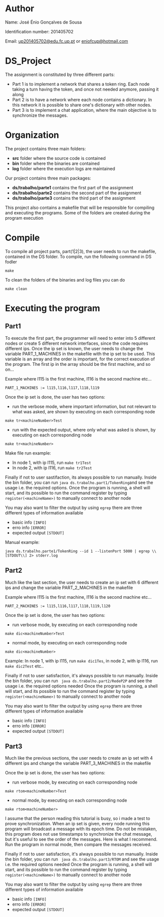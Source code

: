 # Author
Name: José Énio Gonçalves de Sousa

Identification number: 201405702

Email: up201405702@edu.fc.up.pt or eniofcup@hotmail.com

# DS_Project

The assignment is constituted by three different parts:
+ Part 1 is to implement a network that shares a token ring. Each node taking a turn having the token, and once not needed anymore, passing it along
+ Part 2 is to have a network where each node contains a dictionary. In this network it is possible to share one's dictionary with other nodes.
+ Part 3 is to implement a chat application, where the main objective is to synchronize the messages.

# Organization

The project contains three main folders:
+ **src** folder where the source code is contained
+ **bin** folder where the binaries are contained
+ **log** folder where the execution logs are maintained

Our project contains three main packages:
+ **ds/trabalho/parte1** contains the first part of the assignment
+ **ds/trabalho/parte2** contains the second part of the assignment
+ **ds/trabalho/parte3** contains the third part of the assignment

This project also contains a makefile that will be responsible for compiling and executing the programs. Some of the folders are created during the program execution

# Compile

To compile all project parts, part(1|2|3), the user needs to run the makefile, contained in the DS folder.
To compile, run the following command in DS fodler

```
make
```

To clean the folders of the binaries and log files you can do
```
make clean
```

# Executing the program
## Part1
To execute the first part, the programmer will need to enter into 5 different nodes or create 5 different network interfaces, since the code requires different ips. 
Once the ip set is known, the user needs to change the variable PART_1_MACHINES in the makefile with the ip set to be used. This variable is an array and the order is important, for the correct execution of the program. 
The first ip in the array should be the first machine, and so on...

Example where l115 is the first machine, l116 is the second machine etc...

```
PART_1_MACHINES := l115,l116,l117,l118,l119
```

Once the ip set is done, the user has two options:
+ run the verbose mode, where important information, but not relevant to what was asked, are shown by executing on each corresponding node 
``` 
make tr<machineNumber>Test 
```

+ run with the expected output, where only what was asked is shown, by executing on each corresponding node 
```
make tr<machineNumber>
```
Make file run example: 

+ In node 1, with ip l115, run ```make tr1Test``` 
+ In node 2, with ip l116, run ```make tr2Test```

Finally if not to user sastifaction, its always possible to run manually. Inside the bin folder, you can run ``` java ds.trabalho.part1/TokenRing ```and see the usage i.e. the required options.
Once the program is running, a shell will start, and its possible to run the command register by typing ``` register(<machineName>) ``` to manually connect to another node

You may also want to filter the output by using ``` egrep ``` there are three different types of information available
+ basic info ```[INFO]```
+ erro info ```[ERROR]```
+ expected output ```[STDOUT]```

Manual example:
```
java ds.trabalho.parte1/TokenRing --id 1 --listenPort 5000 | egrep \\[STDOUT\\] 2> stderr.log
```

## Part2
Much like the last section, the user needs to create an ip set with 6 different ips and change the variable PART_2_MACHINES in the makefile

Example where l115 is the first machine, l116 is the second machine etc...
```
PART_2_MACHINES := l115,l116,l117,l118,l119,l120
```

Once the ip set is done, the user has two options:
+ run verbose mode, by executing on each corresponding node 
```
make dic<machineNumber>Test
```
+ normal mode, by executing on each corresponding node 
```
make dic<machineNumber>
```

Example: In node 1, with ip l115, run ```make dic1Tes```, in node 2, with ip l116, run ```make dic2Test``` etc..

Finally if not to user satisfaction, it's always possible to run manually. Inside the bin folder, you can run ``` java ds.trabalho.part2/RedeP2P``` and see the usage i.e. the required options needed
Once the program is running, a shell will start, and its possible to run the command register by typing ``` register(<machineName>) ``` to manually connect to another node

You may also want to filter the output by using ``` egrep ``` there are three different types of information available
+ basic info ```[INFO]```
+ erro info ```[ERROR]```
+ expected output ```[STDOUT]```

## Part3
Much like the previous sections, the user needs to create an ip set with 4 different ips and change the variable PART_3_MACHINES in the makefile


Once the ip set is done, the user has two options:
+ run verbose mode, by executing on each corresponding node 
```
make rtom<machineNumber>Test 
```
+ normal mode, by executing on each corresponding node 
```
make rtom<machineNumber>
```
I assume that the person reading this tutorial is busy, so i made a test to prove synchronization. When an ip set is given, every node running this program will broadcast a message with its epoch time. Do not be mistaken, this program does not use timestamps to synchronize the chat message, but it's useful to see the order of the messages. Here is what I recommend. Run the program in normal mode, then compare the messages received.

Finally if not to user satisfaction, it's always possible to run manually. Inside the bin folder, you can run ``` java ds.trabalho.part3/RTOM``` and see the usage i.e. the required options needed
Once the program is running, a shell will start, and its possible to run the command register by typing ``` register(<machineName>) ``` to manually connect to another node

You may also want to filter the output by using ``` egrep ``` there are three different types of information available
+ basic info ```[INFO]```
+ erro info ```[ERROR]```
+ expected output ```[STDOUT]```

